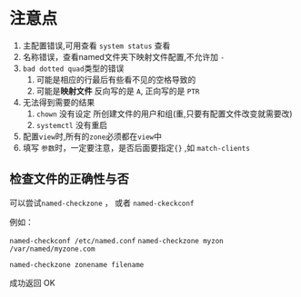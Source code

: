 # 注意点

1. 主配置错误,可用查看 `system status` 查看
2. 名称错误，查看named文件夹下映射文件配置,不允许加 `-`
3. `bad dotted quad`类型的错误
   1. 可能是相应的行最后有些看不见的空格导致的
   2. 可能是**映射文件** 反向写的是 `A`, 正向写的是 `PTR`
4. 无法得到需要的结果
   1. `chown` 没有设定 所创建文件的用户和组(重,只要有配置文件改变就需要改)
   2. `systemctl` 没有重启
5. 配置`view`时,所有的`zone`必须都在`view`中
6. 填写 `参数`时，一定要注意，是否后面要指定`{}` ,如 `match-clients `


## 检查文件的正确性与否

可以尝试`named-checkzone` ， 或者 `named-ckeckconf`

例如：

`named-checkconf /etc/named.conf`
`named-checkzone myzon /var/named/myzone.com`

`named-checkzone zonename filename`

成功返回 OK
